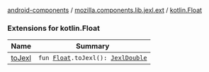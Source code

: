 [android-components](../../index.md) / [mozilla.components.lib.jexl.ext](../index.md) / [kotlin.Float](./index.md)

### Extensions for kotlin.Float

| Name | Summary |
|---|---|
| [toJexl](to-jexl.md) | `fun `[`Float`](https://kotlinlang.org/api/latest/jvm/stdlib/kotlin/-float/index.html)`.toJexl(): `[`JexlDouble`](../../mozilla.components.lib.jexl.value/-jexl-double/index.md) |

